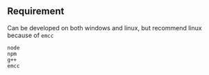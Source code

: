 ## Requirement
Can be developed on both windows and linux, but recommend linux because of `emcc`
```
node
npm
g++
emcc
```
